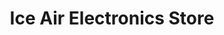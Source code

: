 ---
title: "Ice Air Electronics Store"
url: /amaravila/ice-air-electronics-store/
shop: electronics
---